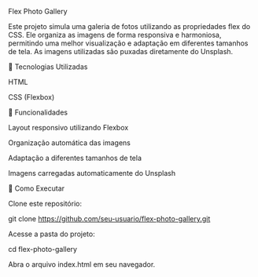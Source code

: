 Flex Photo Gallery

Este projeto simula uma galeria de fotos utilizando as propriedades flex do CSS. Ele organiza as imagens de forma responsiva e harmoniosa, permitindo uma melhor visualização e adaptação em diferentes tamanhos de tela. As imagens utilizadas são puxadas diretamente do Unsplash.

📌 Tecnologias Utilizadas

HTML

CSS (Flexbox)

🎯 Funcionalidades

Layout responsivo utilizando Flexbox

Organização automática das imagens

Adaptação a diferentes tamanhos de tela

Imagens carregadas automaticamente do Unsplash

🚀 Como Executar

Clone este repositório:

git clone https://github.com/seu-usuario/flex-photo-gallery.git

Acesse a pasta do projeto:

cd flex-photo-gallery

Abra o arquivo index.html em seu navegador.
